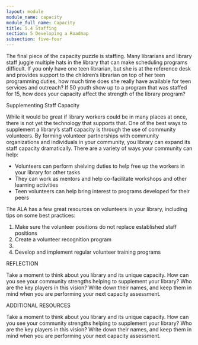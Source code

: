 ```yaml
---
layout: module
module_name: capacity
module_full_name: Capacity
title: 5.4 Staffing
section: 5 Developing a Roadmap
subsection: five-four
---
```


The final piece of the capacity puzzle is staffing. Many librarians and library staff juggle multiple hats in the library that can make scheduling programs difficult. If you only have one teen librarian, but she is at the reference desk and provides support to the children’s librarian on top of her teen programming duties, how much time does she really have available for teen services and outreach? If 50 youth show up to a program that was staffed for 15, how does your capacity affect the strength of the library program? 

 

Supplementing Staff Capacity 

While it would be great if library workers could be in many places at once, there is not yet the technology that supports that. One of the best ways to supplement a library’s staff capacity is through the use of community volunteers. By forming volunteer partnerships with community organizations and individuals in your community, you library can expand its staff capacity dramatically. There are a variety of ways your community can help: 
<ul>
<li>Volunteers can perform shelving duties to help free up the workers in your library for other tasks 
<li>They can work as mentors and help co-facilitate workshops and other learning activities 
<li>Teen volunteers can help bring interest to programs developed for their peers 
</ul>
 

The ALA has a few great resources on volunteers in your library, including tips on some best practices: 
<ol>
<li>Make sure the volunteer positions do not replace established staff positions</li>
<li>Create a volunteer recognition program<li>
<li>Develop and implement regular volunteer training programs</li>
</ol>

<div class="reflection">
  <span class="box-title">REFLECTION</span>
  <p>Take a moment to think about you library and its unique capacity. How can you see your community strengths helping to supplement your library? Who are the key players in this vision? Write down their names, and keep them in mind when you are performing your next capacity assessment. </p></div>
  
  <div class="resources">
  <span class="box-title">ADDITIONAL RESOURCES</span>
  <p>Take a moment to think about you library and its unique capacity. How can you see your community strengths helping to supplement your library? Who are the key players in this vision? Write down their names, and keep them in mind when you are performing your next capacity assessment. </p></div>

